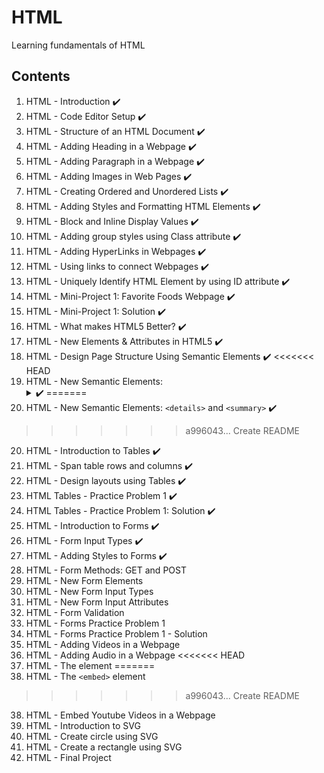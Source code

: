 # HTML

Learning fundamentals of HTML

## Contents

1. HTML - Introduction :heavy_check_mark:  
2. HTML - Code Editor Setup :heavy_check_mark:
3. HTML - Structure of an HTML Document :heavy_check_mark:
4. HTML - Adding Heading in a Webpage :heavy_check_mark:
5. HTML - Adding Paragraph in a Webpage :heavy_check_mark:
6. HTML - Adding Images in Web Pages :heavy_check_mark:
7. HTML - Creating Ordered and Unordered Lists :heavy_check_mark:
8. HTML - Adding Styles and Formatting HTML Elements :heavy_check_mark:
9. HTML - Block and Inline Display Values :heavy_check_mark:
10. HTML - Adding group styles using Class attribute :heavy_check_mark:
11. HTML - Adding HyperLinks in Webpages :heavy_check_mark:
12. HTML - Using links to connect Webpages :heavy_check_mark:
13. HTML - Uniquely Identify HTML Element by using ID attribute :heavy_check_mark:
14. HTML - Mini-Project 1: Favorite Foods Webpage :heavy_check_mark:
15. HTML - Mini-Project 1: Solution :heavy_check_mark:
16. HTML - What makes HTML5 Better? :heavy_check_mark:
17. HTML - New Elements & Attributes in HTML5 :heavy_check_mark:
18. HTML - Design Page Structure Using Semantic Elements :heavy_check_mark:
<<<<<<< HEAD
19. HTML - New Semantic Elements: <details> and <summary> :heavy_check_mark:
=======
19. HTML - New Semantic Elements: `<details>` and `<summary>` :heavy_check_mark:
>>>>>>> a996043... Create README
20. HTML - Introduction to Tables :heavy_check_mark:
21. HTML - Span table rows and columns :heavy_check_mark:
22. HTML - Design layouts using Tables :heavy_check_mark:
23. HTML Tables - Practice Problem 1 :heavy_check_mark:
24. HTML Tables - Practice Problem 1: Solution :heavy_check_mark:
25. HTML - Introduction to Forms :heavy_check_mark:
26. HTML - Form Input Types :heavy_check_mark:
27. HTML - Adding Styles to Forms :heavy_check_mark:
28. HTML - Form Methods: GET and POST
29. HTML - New Form Elements
30. HTML - New Form Input Types
31. HTML - New Form Input Attributes
32. HTML - Form Validation
33. HTML - Forms Practice Problem 1
34. HTML - Forms Practice Problem 1 - Solution
35. HTML - Adding Videos in a Webpage
36. HTML - Adding Audio in a Webpage
<<<<<<< HEAD
37. HTML - The <embed> element
=======
37. HTML - The `<embed>` element
>>>>>>> a996043... Create README
38. HTML - Embed Youtube Videos in a Webpage
39. HTML - Introduction to SVG
40. HTML - Create circle using SVG
41. HTML - Create a rectangle using SVG
42. HTML - Final Project
